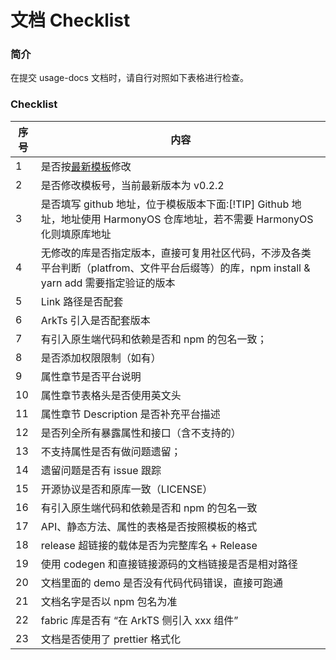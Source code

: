 # 文档 Checklist

### 简介

在提交 usage-docs 文档时，请自行对照如下表格进行检查。

### Checklist

| 序号 | 内容                                                                                                                                      |
| ---- | ----------------------------------------------------------------------------------------------------------------------------------------- |
| 1    | 是否按[最新模板](/zh-cn/model.md)修改                                                                                                    |
| 2    | 是否修改模板号，当前最新版本为 v0.2.2                                                                                                     |
| 3    | 是否填写 github 地址，位于模板版本下面:[!TIP] Github 地址，地址使用 HarmonyOS 仓库地址，若不需要 HarmonyOS 化则填原库地址                 |
| 4    | 无修改的库是否指定版本，直接可复用社区代码，不涉及各类平台判断（platfrom、文件平台后缀等）的库，npm install & yarn add 需要指定验证的版本 |
| 5    | Link 路径是否配套                                                                                                                         |
| 6    | ArkTs 引入是否配套版本                                                                                                                    |
| 7    | 有引入原生端代码和依赖是否和 npm 的包名一致；                                                                                             |
| 8    | 是否添加权限限制（如有）                                                                                                                  |
| 9    | 属性章节是否平台说明                                                                                                                      |
| 10   | 属性章节表格头是否使用英文头                                                                                                              |
| 11   | 属性章节 Description 是否补充平台描述                                                                                                     |
| 12   | 是否列全所有暴露属性和接口（含不支持的）                                                                                                  |
| 13   | 不支持属性是否有做问题遗留；                                                                                                              |
| 14   | 遗留问题是否有 issue 跟踪                                                                                                                 |
| 15   | 开源协议是否和原库一致（LICENSE）                                                                                                         |
| 16   | 有引入原生端代码和依赖是否和 npm 的包名一致                                                                                               |
| 17   | API、静态方法、属性的表格是否按照模板的格式                                                                                               |
| 18   | release 超链接的载体是否为完整库名 + Release                                                                                              |
| 19   | 使用 codegen 和直接链接源码的文档链接是否是相对路径                                                                                       |
| 20   | 文档里面的 demo 是否没有代码代码错误，直接可跑通                                                                                          |
| 21   | 文档名字是否以 npm 包名为准                                                                                                               |
| 22   | fabric 库是否有 “在 ArkTS 侧引入 xxx 组件”                                                                                                |
| 23   | 文档是否使用了 prettier 格式化                                                                                                            |
